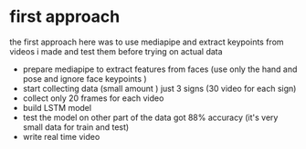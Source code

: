 # first approach


the first approach here was to use mediapipe and extract keypoints from videos i made and test them before trying on actual data

- prepare mediapipe to extract features from faces (use only the hand and pose and ignore face keypoints )
- start collecting data (small amount ) just 3 signs (30 video for each sign)
- collect only 20 frames for each video
- build LSTM model
- test the model on other part of the data got 88% accuracy (it's very small data for train and test)
- write real time video 

